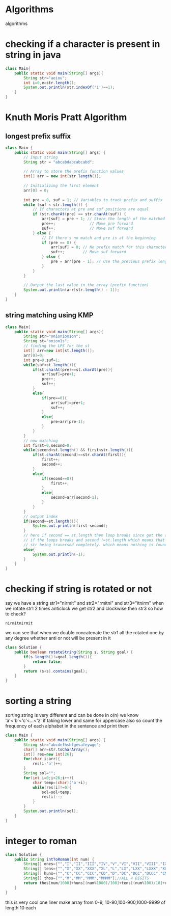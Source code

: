 # Algorithms
algorithms

# checking if a character is present in string in java
```java
class Main{
    public static void main(String[] args){
        String str="aeiou";
        int i=0,e=str.length();
        System.out.println(str.indexOf('i')==1);
    }
}
```

# Knuth Moris Pratt Algorithm
## longest prefix suffix

```java
class Main {
    public static void main(String[] args) {
        // Input string
        String str = "abcabdabcabcabd";
        
        // Array to store the prefix function values
        int[] arr = new int[str.length()];
        
        // Initializing the first element
        arr[0] = 0;
        
        int pre = 0, suf = 1; // Variables to track prefix and suffix
        while (suf < str.length()) {
            // If characters at pre and suf positions are equal
            if (str.charAt(pre) == str.charAt(suf)) {
                arr[suf] = pre + 1; // Store the length of the matched prefix
                pre++;               // Move pre forward
                suf++;               // Move suf forward
            } else {
                // If there's no match and pre is at the beginning
                if (pre == 0) {
                    arr[suf] = 0; // No prefix match for this character
                    suf++;        // Move suf forward
                } else {
                    pre = arr[pre - 1]; // Use the previous prefix length to shift pre
                }
            }
        }
        
        // Output the last value in the array (prefix function)
        System.out.println(arr[str.length() - 1]);
    }
}
```

## string matching using KMP

```java
class Main{
    public static void main(String[] args){
        String str="onionionson";
        String st="onion1s";
        // finding the LPS for the st
        int[] arr=new int[st.length()];
        arr[0]=0;
        int pre=0,suf=1;
        while(suf<st.length()){
            if(st.charAt(pre)==st.charAt(pre)){
                arr[suf]=pre+1;
                pre++;
                suf++;
            }
            else{
                if(pre==0){
                    arr[suf]=pre+1;
                    suf++;
                }
                else{
                    pre=arr[pre-1];
                }
            }
        }
        // now matching 
        int first=0,second=0;
        while(second<st.length() && first<str.length()){
            if(st.charAt(second)==str.charAt(first)){
                first++;
                second++;
            }
            else{
                if(second==0){
                    first++;
                }
                else{
                    second=arr[second-1];
                }
            }
        }
        // output index
        if(second==st.length()){
            System.out.println(first-second);
        }
        // here if second == st.length then loop breaks since got the answer;
        // if the loops breaks and second !=st.length which means that loop breaks due to
        // str being traversed completely. which means nothing is found
        else{
            System.out.println(-1);
        }
    }
}
```


# checking if string is rotated or not

say we have a string str1="nirmit"
and str2="rmitni"
and str3="itnirm"
when we rotate str1 2 times anticlock we get str2  and clockwise then str3
so how to check?
```
nirmitnirmit
```
we can see that when we double concatenate the str1 all the rotated one by any degree whether anti or not will be present in it 


```java
class Solution {
    public boolean rotateString(String s, String goal) {
        if(s.length()!=goal.length()){
            return false;
        }
        return (s+s).contains(goal);
    }
}
```

# sorting a string
sorting string is very different and can be done in o(n)
we know 'a'<'b'<'c'<...<'z' if taking lower and same for uppercase also
so count the frequency of each alphabet in the sentence and print them 

```java
class Main {
    public static void main(String[] args) {
        String str="abcdefhshfgesafeywge";
        char[] arr=str.toCharArray();
        int[] res=new int[26];
        for(char i:arr){
            res[i-'a']++;
        }
        String sol="";
        for(int i=0;i<26;i++){
            char temp=(char)('a'+i);
            while(res[i]!=0){
                sol=sol+temp;
                res[i]--;
            }
        }
        System.out.println(sol);
    }
}
```

# integer to roman 
```java
class Solution {
    public String intToRoman(int num) {
        String[] ones={"","I","II","III","IV","V","VI","VII","VIII","IX"};//ALL SINGLE DIGIT
        String[] tens={"","X","XX","XXX","XL","L","LX","LXX","LXXX","XC"};//ALL DOUBLE DIGITS
        String[] huns={"","C","CC","CCC","CD","D","DC","DCC","DCCC","CM"};//ALL TRIPLE DIGITS
        String[] thos={"","M","MM","MMM","MMMM"};//ALL 4 DIGITS
        return thos[num/1000]+huns[(num%1000)/100]+tens[(num%100)/10]+ones[num%10];
    }
}
```
this is very cool one liner 
make array from 0-9, 10-90,100-900,1000-9999 of length 10 each
